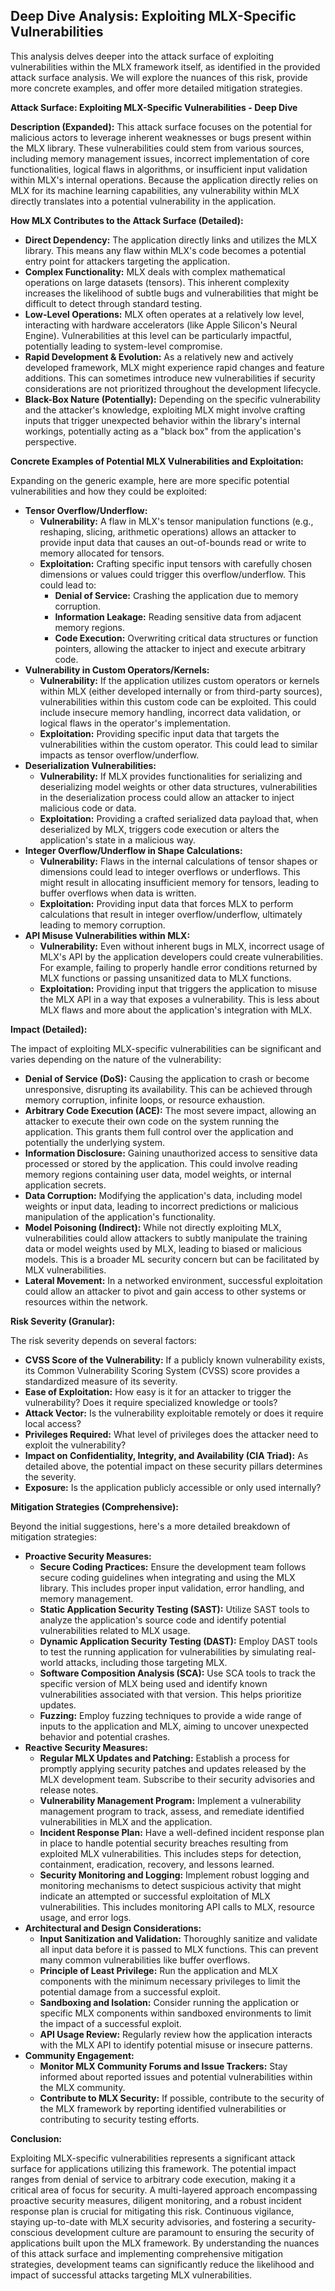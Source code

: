 ## Deep Dive Analysis: Exploiting MLX-Specific Vulnerabilities

This analysis delves deeper into the attack surface of exploiting vulnerabilities within the MLX framework itself, as identified in the provided attack surface analysis. We will explore the nuances of this risk, provide more concrete examples, and offer more detailed mitigation strategies.

**Attack Surface: Exploiting MLX-Specific Vulnerabilities - Deep Dive**

**Description (Expanded):**  This attack surface focuses on the potential for malicious actors to leverage inherent weaknesses or bugs present within the MLX library. These vulnerabilities could stem from various sources, including memory management issues, incorrect implementation of core functionalities, logical flaws in algorithms, or insufficient input validation within MLX's internal operations. Because the application directly relies on MLX for its machine learning capabilities, any vulnerability within MLX directly translates into a potential vulnerability in the application.

**How MLX Contributes to the Attack Surface (Detailed):**

* **Direct Dependency:** The application directly links and utilizes the MLX library. This means any flaw within MLX's code becomes a potential entry point for attackers targeting the application.
* **Complex Functionality:** MLX deals with complex mathematical operations on large datasets (tensors). This inherent complexity increases the likelihood of subtle bugs and vulnerabilities that might be difficult to detect through standard testing.
* **Low-Level Operations:** MLX often operates at a relatively low level, interacting with hardware accelerators (like Apple Silicon's Neural Engine). Vulnerabilities at this level can be particularly impactful, potentially leading to system-level compromise.
* **Rapid Development & Evolution:** As a relatively new and actively developed framework, MLX might experience rapid changes and feature additions. This can sometimes introduce new vulnerabilities if security considerations are not prioritized throughout the development lifecycle.
* **Black-Box Nature (Potentially):** Depending on the specific vulnerability and the attacker's knowledge, exploiting MLX might involve crafting inputs that trigger unexpected behavior within the library's internal workings, potentially acting as a "black box" from the application's perspective.

**Concrete Examples of Potential MLX Vulnerabilities and Exploitation:**

Expanding on the generic example, here are more specific potential vulnerabilities and how they could be exploited:

* **Tensor Overflow/Underflow:**
    * **Vulnerability:** A flaw in MLX's tensor manipulation functions (e.g., reshaping, slicing, arithmetic operations) allows an attacker to provide input data that causes an out-of-bounds read or write to memory allocated for tensors.
    * **Exploitation:**  Crafting specific input tensors with carefully chosen dimensions or values could trigger this overflow/underflow. This could lead to:
        * **Denial of Service:** Crashing the application due to memory corruption.
        * **Information Leakage:** Reading sensitive data from adjacent memory regions.
        * **Code Execution:** Overwriting critical data structures or function pointers, allowing the attacker to inject and execute arbitrary code.
* **Vulnerability in Custom Operators/Kernels:**
    * **Vulnerability:** If the application utilizes custom operators or kernels within MLX (either developed internally or from third-party sources), vulnerabilities within this custom code can be exploited. This could include insecure memory handling, incorrect data validation, or logical flaws in the operator's implementation.
    * **Exploitation:** Providing specific input data that targets the vulnerabilities within the custom operator. This could lead to similar impacts as tensor overflow/underflow.
* **Deserialization Vulnerabilities:**
    * **Vulnerability:** If MLX provides functionalities for serializing and deserializing model weights or other data structures, vulnerabilities in the deserialization process could allow an attacker to inject malicious code or data.
    * **Exploitation:** Providing a crafted serialized data payload that, when deserialized by MLX, triggers code execution or alters the application's state in a malicious way.
* **Integer Overflow/Underflow in Shape Calculations:**
    * **Vulnerability:**  Flaws in the internal calculations of tensor shapes or dimensions could lead to integer overflows or underflows. This might result in allocating insufficient memory for tensors, leading to buffer overflows when data is written.
    * **Exploitation:** Providing input data that forces MLX to perform calculations that result in integer overflow/underflow, ultimately leading to memory corruption.
* **API Misuse Vulnerabilities within MLX:**
    * **Vulnerability:**  Even without inherent bugs in MLX, incorrect usage of MLX's API by the application developers could create vulnerabilities. For example, failing to properly handle error conditions returned by MLX functions or passing unsanitized data to MLX functions.
    * **Exploitation:**  Providing input that triggers the application to misuse the MLX API in a way that exposes a vulnerability. This is less about MLX flaws and more about the application's integration with MLX.

**Impact (Detailed):**

The impact of exploiting MLX-specific vulnerabilities can be significant and varies depending on the nature of the vulnerability:

* **Denial of Service (DoS):**  Causing the application to crash or become unresponsive, disrupting its availability. This can be achieved through memory corruption, infinite loops, or resource exhaustion.
* **Arbitrary Code Execution (ACE):**  The most severe impact, allowing an attacker to execute their own code on the system running the application. This grants them full control over the application and potentially the underlying system.
* **Information Disclosure:**  Gaining unauthorized access to sensitive data processed or stored by the application. This could involve reading memory regions containing user data, model weights, or internal application secrets.
* **Data Corruption:**  Modifying the application's data, including model weights or input data, leading to incorrect predictions or malicious manipulation of the application's functionality.
* **Model Poisoning (Indirect):**  While not directly exploiting MLX, vulnerabilities could allow attackers to subtly manipulate the training data or model weights used by MLX, leading to biased or malicious models. This is a broader ML security concern but can be facilitated by MLX vulnerabilities.
* **Lateral Movement:**  In a networked environment, successful exploitation could allow an attacker to pivot and gain access to other systems or resources within the network.

**Risk Severity (Granular):**

The risk severity depends on several factors:

* **CVSS Score of the Vulnerability:**  If a publicly known vulnerability exists, its Common Vulnerability Scoring System (CVSS) score provides a standardized measure of its severity.
* **Ease of Exploitation:** How easy is it for an attacker to trigger the vulnerability? Does it require specialized knowledge or tools?
* **Attack Vector:** Is the vulnerability exploitable remotely or does it require local access?
* **Privileges Required:** What level of privileges does the attacker need to exploit the vulnerability?
* **Impact on Confidentiality, Integrity, and Availability (CIA Triad):**  As detailed above, the potential impact on these security pillars determines the severity.
* **Exposure:** Is the application publicly accessible or only used internally?

**Mitigation Strategies (Comprehensive):**

Beyond the initial suggestions, here's a more detailed breakdown of mitigation strategies:

* **Proactive Security Measures:**
    * **Secure Coding Practices:**  Ensure the development team follows secure coding guidelines when integrating and using the MLX library. This includes proper input validation, error handling, and memory management.
    * **Static Application Security Testing (SAST):** Utilize SAST tools to analyze the application's source code and identify potential vulnerabilities related to MLX usage.
    * **Dynamic Application Security Testing (DAST):** Employ DAST tools to test the running application for vulnerabilities by simulating real-world attacks, including those targeting MLX.
    * **Software Composition Analysis (SCA):**  Use SCA tools to track the specific version of MLX being used and identify known vulnerabilities associated with that version. This helps prioritize updates.
    * **Fuzzing:**  Employ fuzzing techniques to provide a wide range of inputs to the application and MLX, aiming to uncover unexpected behavior and potential crashes.
* **Reactive Security Measures:**
    * **Regular MLX Updates and Patching:**  Establish a process for promptly applying security patches and updates released by the MLX development team. Subscribe to their security advisories and release notes.
    * **Vulnerability Management Program:** Implement a vulnerability management program to track, assess, and remediate identified vulnerabilities in MLX and the application.
    * **Incident Response Plan:**  Have a well-defined incident response plan in place to handle potential security breaches resulting from exploited MLX vulnerabilities. This includes steps for detection, containment, eradication, recovery, and lessons learned.
    * **Security Monitoring and Logging:** Implement robust logging and monitoring mechanisms to detect suspicious activity that might indicate an attempted or successful exploitation of MLX vulnerabilities. This includes monitoring API calls to MLX, resource usage, and error logs.
* **Architectural and Design Considerations:**
    * **Input Sanitization and Validation:**  Thoroughly sanitize and validate all input data before it is passed to MLX functions. This can prevent many common vulnerabilities like buffer overflows.
    * **Principle of Least Privilege:**  Run the application and MLX components with the minimum necessary privileges to limit the potential damage from a successful exploit.
    * **Sandboxing and Isolation:**  Consider running the application or specific MLX components within sandboxed environments to limit the impact of a successful exploit.
    * **API Usage Review:** Regularly review how the application interacts with the MLX API to identify potential misuse or insecure patterns.
* **Community Engagement:**
    * **Monitor MLX Community Forums and Issue Trackers:** Stay informed about reported issues and potential vulnerabilities within the MLX community.
    * **Contribute to MLX Security:** If possible, contribute to the security of the MLX framework by reporting identified vulnerabilities or contributing to security testing efforts.

**Conclusion:**

Exploiting MLX-specific vulnerabilities represents a significant attack surface for applications utilizing this framework. The potential impact ranges from denial of service to arbitrary code execution, making it a critical area of focus for security. A multi-layered approach encompassing proactive security measures, diligent monitoring, and a robust incident response plan is crucial for mitigating this risk. Continuous vigilance, staying up-to-date with MLX security advisories, and fostering a security-conscious development culture are paramount to ensuring the security of applications built upon the MLX framework. By understanding the nuances of this attack surface and implementing comprehensive mitigation strategies, development teams can significantly reduce the likelihood and impact of successful attacks targeting MLX vulnerabilities.
